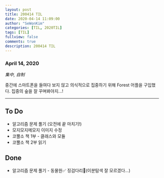 ```yaml
---
layout: post
title: 200414 TIL 
date: 2020-04-14 11:09:00
author: "SeWonKim"
categories: [TIL, 2020TIL]
tags: [TIL]
fullview: false
comments: true
description: 200414 TIL
---
```


### April 14, 2020

*集中, 自制*

중간에 스마트폰을 들여다 보지 않고 의식적으로 집중하기 위해 Forest 어플을 구입했다.
집중의 숲을 잘 꾸며봐야지...!

---

## To Do
- 알고리즘 문제 풀기 (오전에 끝 마치기!)
- 모지모지메모지 이미지 수정
- 코뿔소 책 1부 - 클래스와 모듈
- 코뿔소 책 2부 읽기
　
## Done
- 알고리즘 문제 풀기 - 동물원✅ 징검다리🔺(이분탐색 잘 모르겠다...)

